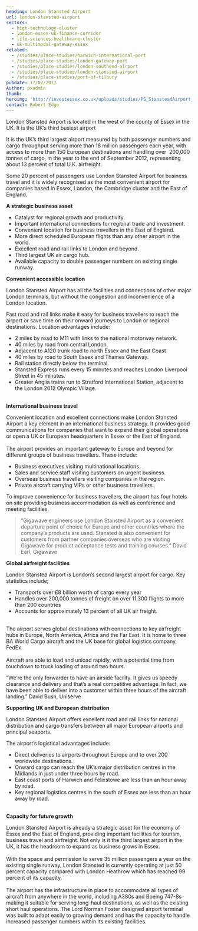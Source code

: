 ```yaml
---
heading: London Stansted Airport
url: london-stansted-airport
sectors:
  - high-technology-cluster
  - london-essex-uk-finance-corridor
  - life-sciences-healthcare-cluster
  - uk-multimodal-gateway-essex
related:
  - /studies/place-studies/harwich-international-port
  - /studies/place-studies/london-gateway-port
  - /studies/place-studies/london-southend-airport
  - /studies/place-studies/london-stansted-airport
  - /studies/place-studies/port-of-tilbury 
pubdate: 17/02/2017
Author: pxadmin
thumb: 
heroimg: 'http://investessex.co.uk/uploads/studies/PS_StansteadAirport_Banner.jpg'
contact: Robert Edge
---
```

 <p>London Stansted Airport is located in the west of the county of Essex in the UK. It is the UK’s third busiest airport </p><p>It is the UK’s third largest airport measured by both passenger numbers and cargo throughput serving more than 18 million passengers each year, with access to more than 150 European destinations and handling over  200,000 tonnes of cargo, in the year to the end of September 2012, representing about 13 percent of total U.K. airfreight.</p><p>Some 20 percent of passengers use London Stansted Airport for business travel and it is widely recognised as the most convenient airport for companies based in Essex, London, the Cambridge cluster and the East of England.</p><p><strong>A strategic business asset</strong></p><ul><li>Catalyst for regional growth and productivity.</li><li>Important international connections for regional trade and investment.</li><li>Convenient location for business travellers in the East of England.</li><li>More direct scheduled European flights than any other airport in the world.</li><li>Excellent road and rail links to London and beyond.</li><li>Third largest UK air cargo hub.</li><li>Available capacity to double passenger numbers on existing single runway.</li></ul><p><strong>Convenient accessible location </strong></p><p>London Stansted Airport has all the facilities and connections of other major London terminals, but without the congestion and inconvenience of a London location.</p><p>Fast road and rail links make it easy for business travellers to reach the airport or save time on their onward journeys to London or regional destinations. Location advantages include:</p><ul><li>2 miles by road to M11 with links to the national motorway network.</li><li>40 miles by road from central London.</li><li>Adjacent to A120 trunk road to north Essex and the East Coast</li><li>40 miles by road to South Essex and Thames Gateway.</li><li>Rail station directly below the terminal.</li><li>Stansted Express runs every 15 minutes and reaches London Liverpool Street in 45 minutes.</li><li>Greater Anglia trains run to Stratford International Station, adjacent to the London 2012 Olympic Village.</li></ul><p><br/><strong>International business travel</strong></p><p>Convenient location and excellent connections make London Stansted Airport a key element in an international business strategy. It provides good communications for companies that want to expand their global operations or open a UK or European headquarters in Essex or the East of England.<br/><br/>The airport provides an important gateway to Europe and beyond for different groups of business travellers. These include:</p><ul><li>Business executives visiting multinational locations.</li><li>Sales and service staff visiting customers on urgent business.</li><li>Overseas business travellers visiting companies in the region.</li><li>Private aircraft carrying VIPs or other business travellers.</li></ul><p>To improve convenience for business travellers, the airport has four hotels on site providing business accommodation as well as conference and meeting facilities.</p><blockquote><p>“Gigawave engineers use London Stansted Airport as a convenient departure point of choice for Europe and other countries where the company’s products are used. Stansted is also convenient for customers from partner companies overseas who are visiting Gigawave for product acceptance tests and training courses.” David Earl, Gigawave</p></blockquote><p><strong>Global airfreight facilities </strong></p><p>London Stansted Airport is London’s second largest airport for cargo. Key statistics include;</p><ul><li>Transports over £8 billion worth of cargo every year</li><li>Handles over 200,000 tonnes of freight on over 11,300 flights to more than 200 countries</li><li>Accounts for approximately 13 percent of all UK air freight.</li></ul><p><br/>The airport serves global destinations with connections to key airfreight hubs in Europe, North America, Africa and the Far East. It is home to three BA World Cargo aircraft and the UK base for global logistics company, FedEx.<br/><br/>Aircraft are able to load and unload rapidly, with a potential time from touchdown to truck loading of around two hours.</p><p>“We’re the only forwarder to have an airside facility. It gives us speedy clearance and delivery and that’s a real competitive advantage. In fact, we have been able to deliver into a customer within three hours of the aircraft landing.” David Bush, Uniserve</p><p><strong>Supporting UK and European distribution </strong></p><p>London Stansted Airport offers excellent road and rail links for national distribution and cargo transfers between all major European airports and principal seaports.</p><p>The airport’s logistical advantages include:</p><ul><li>Direct deliveries to airports throughout Europe and to over 200 worldwide destinations.</li><li>Onward cargo can reach the UK’s major distribution centres in the Midlands in just under three hours by road.</li><li>East coast ports of Harwich and Felixstowe are less than an hour away by road.</li><li>Key regional logistics centres in the south of Essex are less than an hour away by road.</li></ul><p> <br/><strong>Capacity for future growth</strong></p><p>London Stansted Airport is already a strategic asset for the economy of Essex and the East of England, providing important facilities for tourism, business travel and airfreight. Not only is it the third largest airport in the UK, it has the headroom to expand as business grows in Essex.<br/><br/>With the space and permission to serve 35 million passengers a year on the existing single runway, London Stansted is currently operating at just 50 percent capacity compared with London Heathrow which has reached 99 percent of its capacity.<br/><br/>The airport has the infrastructure in place to accommodate all types of aircraft from anywhere in the world, including A380s and Boeing 747-8s making it suitable for serving long-haul destinations, as well as the existing short haul operations. The Lord Norman Foster designed airport terminal was built to adapt easily to growing demand and has the capacity to handle increased passenger numbers within its existing facilities.</p> 